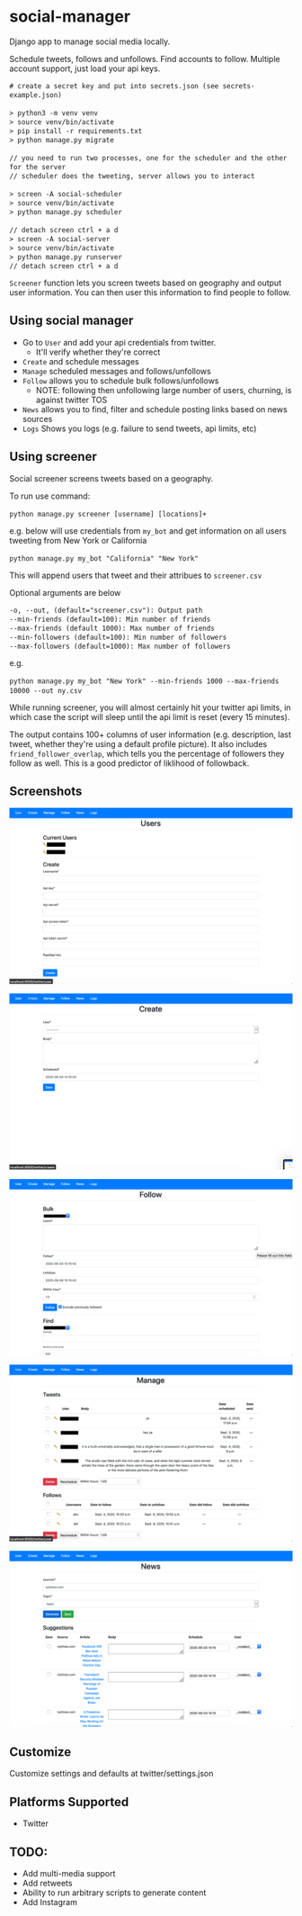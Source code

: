 # social-manager

Django app to manage social media locally.

Schedule tweets, follows and unfollows. Find accounts to follow. Multiple account support, just load your api keys.

```
# create a secret key and put into secrets.json (see secrets-example.json)

> python3 -m venv venv
> source venv/bin/activate
> pip install -r requirements.txt
> python manage.py migrate

// you need to run two processes, one for the scheduler and the other for the server
// scheduler does the tweeting, server allows you to interact

> screen -A social-scheduler
> source venv/bin/activate
> python manage.py scheduler

// detach screen ctrl + a d
> screen -A social-server
> source venv/bin/activate
> python manage.py runserver
// detach screen ctrl + a d
```

`Screener` function lets you screen tweets based on geography and output user information. You can then user this information to find people to follow.

## Using social manager

- Go to `User` and add your api credentials from twitter. 
  - It'll verify whether they're correct
- `Create` and schedule messages
- `Manage` scheduled messages and follows/unfollows
- `Follow` allows you to schedule bulk follows/unfollows
  - NOTE: following then unfollowing large number of users, churning, is against twitter TOS
- `News` allows you to find, filter and schedule posting links based on news sources
- `Logs` Shows you logs (e.g. failure to send tweets, api limits, etc)

## Using screener

Social screener screens tweets based on a geography.

To run use command:

`python manage.py screener [username] [locations]+`

e.g. below will use credentials from `my_bot` and get information on all users tweeting from New York or California

`python manage.py my_bot "California" "New York"`

This will append users that tweet and their attribues to `screener.csv`

Optional arguments are below

```
-o, --out, (default="screener.csv"): Output path
--min-friends (default=100): Min number of friends
--max-friends (default 1000): Max number of friends
--min-followers (default=100): Min number of followers
--max-followers (default=1000): Max number of followers
```
e.g. 

`python manage.py my_bot "New York" --min-friends 1000 --max-friends 10000 --out ny.csv`

While running screener, you will almost certainly hit your twitter api limits, in which case the script will sleep until the api limit is reset (every 15 minutes).

The output contains 100+ columns of user information (e.g. description, last tweet, whether they're using a default profile picture). It also includes `friend_follower_overlap`, which tells you the percentage of followers they follow as well. This is a good predictor of liklihood of followback.

## Screenshots
![users](static/screenshots/user.png?raw=true "User")

![create](static/screenshots/create.png?raw=true "Create")

![follow](static/screenshots/follow.png?raw=true "Follow")

![manage](static/screenshots/manage.png?raw=true "Manage")

![news](static/screenshots/news.png?raw=true "News")


## Customize
Customize settings and defaults at twitter/settings.json

## Platforms Supported
- Twitter

## TODO:
- Add multi-media support
- Add retweets
- Ability to run arbitrary scripts to generate content
- Add Instagram
